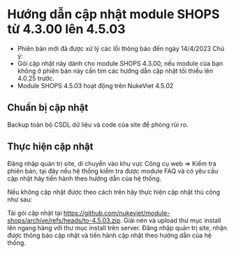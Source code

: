# Hướng dẫn cập nhật module SHOPS từ 4.3.00 lên 4.5.03
- Phiên bản mới đã được xử lý các lỗi thông báo đến ngày 14/4/2023
Chú ý:
- Gói cập nhật này dành cho module SHOPS 4.3.00, nếu module của bạn không ở phiên bản này cần tìm các hướng dẫn cập nhật tối thiểu lên 4.0.25 trước.
- Module SHOPS 4.5.03 hoạt động trên NukeViet 4.5.02

## Chuẩn bị cập nhật

Backup toàn bộ CSDL dữ liệu và code của site đề phòng rủi ro.

## Thực hiện cập nhật

Đăng nhập quản trị site, di chuyển vào khu vực Công cụ web => Kiểm tra phiên bản, tại đây nếu hệ thống kiểm tra được module FAQ và có yêu cầu cập nhật hãy tiến hành theo hướng dẫn của hệ thống.

Nếu không cập nhật được theo cách trên hãy thực hiện cập nhật thủ công như sau:

Tải gói cập nhật tại https://github.com/nukeviet/module-shops/archive/refs/heads/to-4.5.03.zip. Giải nén và upload thư mục install lên ngang hàng với thư mục install trên server. Đăng nhập quản trị site, nhận được thông báo cập nhật và tiến hành cập nhật theo hướng dẫn của hệ thống.
